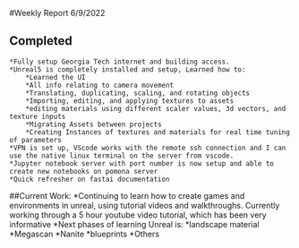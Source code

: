 #Weekly Report 6/9/2022
## Completed
    *Fully setup Georgia Tech internet and building access. 
    *Unreal5 is completely installed and setup, Learned how to:
        *Learned the UI
        *All info relating to camera movement
        *Translating, duplicating, scaling, and rotating objects
        *Importing, editing, and applying textures to assets
        *editing materials using different scaler values, 3d vectors, and texture inputs
        *Migrating Assets between projects
        *Creating Instances of textures and materials for real time tuning of parameters
    *VPN is set up, VScode works with the remote ssh connection and I can use the native linux terminal on the server from vscode.
    *Jupyter notebook server with port number is now setup and able to create new notebooks on pomona server
    *Quick refresher on fastai documentation
##Current Work:
    *Continuing to learn how to create games and environments in unreal, using tutorial videos and walkthroughs. Currently working through a 5 hour youtube video tutorial, which has been very informative
    *Next phases of learning Unreal is: 
        *landscape material
        *Megascan
        *Nanite
        *blueprints 
        *Others

